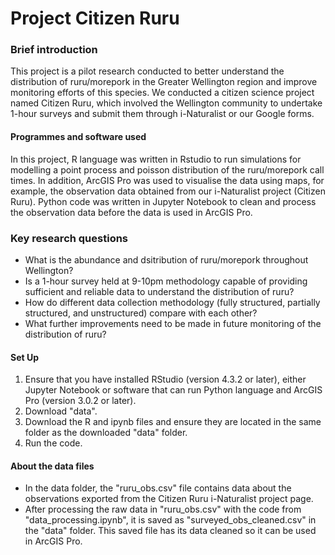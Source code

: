 # Project Citizen Ruru
### Brief introduction
This project is a pilot research conducted to better understand the distribution of ruru/morepork in the Greater Wellington region and improve monitoring efforts of this species. We conducted a citizen science project named Citizen Ruru, which involved the Wellington community to undertake 1-hour surveys and submit them through i-Naturalist or our Google forms. 

#### Programmes and software used
In this project, R language was written in Rstudio to run simulations for modelling a point process and poisson distribution of the ruru/morepork call times. In addition, ArcGIS Pro was used to visualise the data using maps, for example, the observation data obtained from our i-Naturalist project (Citizen Ruru). Python code was written in Jupyter Notebook to clean and process the observation data before the data is used in ArcGIS Pro.

### Key research questions
- What is the abundance and dsitribution of ruru/morepork throughout Wellington?
- Is a 1-hour survey held at 9-10pm methodology capable of providing sufficient and reliable data to understand the distribution of ruru?
- How do different data collection methodology (fully structured, partially structured, and unstructured) compare with each other?
- What further improvements need to be made in future monitoring of the distribution of ruru?

#### Set Up
1. Ensure that you have installed RStudio (version 4.3.2 or later), either Jupyter Notebook or software that can run Python language and ArcGIS Pro (version 3.0.2 or later).
2. Download "data".
3. Download the R and ipynb files and ensure they are located in the same folder as the downloaded "data" folder.
4. Run the code.

#### About the data files
- In the data folder, the "ruru_obs.csv"  file contains data about the observations exported from the Citizen Ruru i-Naturalist project page.
- After processing the raw data in "ruru_obs.csv" with the code from "data_processing.ipynb", it is saved as "surveyed_obs_cleaned.csv" in the "data" folder. This saved file has its data cleaned so it can be used in ArcGIS Pro.
